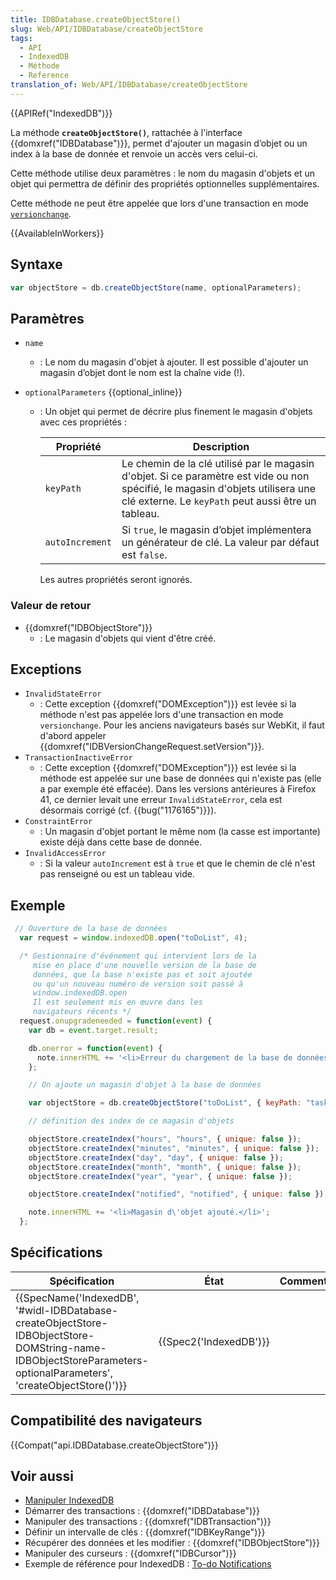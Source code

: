 ```yaml
---
title: IDBDatabase.createObjectStore()
slug: Web/API/IDBDatabase/createObjectStore
tags:
  - API
  - IndexedDB
  - Méthode
  - Reference
translation_of: Web/API/IDBDatabase/createObjectStore
---
```

{{APIRef("IndexedDB")}}

La méthode **`createObjectStore()`**, rattachée à l'interface {{domxref("IDBDatabase")}}, permet d'ajouter un magasin d’objet ou un index à la base de donnée et renvoie un accès vers celui-ci.

Cette méthode utilise deux paramètres : le nom du magasin d'objets et un objet qui permettra de définir des propriétés optionnelles supplémentaires.

Cette méthode ne peut être appelée que lors d'une transaction en mode [`versionchange`](/fr/docs/Web/API/IDBTransaction).

{{AvailableInWorkers}}

## Syntaxe

```js
var objectStore = db.createObjectStore(name, optionalParameters);
```

## Paramètres

- `name`
  - : Le nom du magasin d'objet à ajouter. Il est possible d'ajouter un magasin d’objet dont le nom est la chaîne vide (!).
- `optionalParameters` {{optional_inline}}

  - : Un objet qui permet de décrire plus finement le magasin d'objets avec ces propriétés :

    | Propriété       | Description                                                                                                                                                                           |
    | --------------- | ------------------------------------------------------------------------------------------------------------------------------------------------------------------------------------- |
    | `keyPath`       | Le chemin de la clé utilisé par le magasin d'objet. Si ce paramètre est vide ou non spécifié, le magasin d'objets utilisera une clé externe. Le `keyPath` peut aussi être un tableau. |
    | `autoIncrement` | Si `true`, le magasin d’objet implémentera un générateur de clé. La valeur par défaut est `false`.                                                                                    |

    Les autres propriétés seront ignorés.

### Valeur de retour

- {{domxref("IDBObjectStore")}}
  - : Le magasin d'objets qui vient d'être créé.

## Exceptions

- `InvalidStateError`
  - : Cette exception {{domxref("DOMException")}} est levée si la méthode n'est pas appelée lors d'une transaction en mode `versionchange`. Pour les anciens navigateurs basés sur WebKit, il faut d'abord appeler {{domxref("IDBVersionChangeRequest.setVersion")}}.
- `TransactionInactiveError`
  - : Cette exception {{domxref("DOMException")}} est levée si la méthode est appelée sur une base de données qui n'existe pas (elle a par exemple été effacée). Dans les versions antérieures à Firefox 41, ce dernier levait une erreur `InvalidStateError`, cela est désormais corrigé (cf. {{bug("1176165")}}).
- `ConstraintError`
  - : Un magasin d'objet portant le même nom (la casse est importante) existe déjà dans cette base de donnée.
- `InvalidAccessError`
  - : Si la valeur `autoIncrement` est à `true` et que le chemin de clé n'est pas renseigné ou est un tableau vide.

## Exemple

```js
 // Ouverture de la base de données
  var request = window.indexedDB.open("toDoList", 4);

  /* Gestionnaire d'événement qui intervient lors de la
     mise en place d'une nouvelle version de la base de
     données, que la base n'existe pas et soit ajoutée
     ou qu'un nouveau numéro de version soit passé à
     window.indexedDB.open
     Il est seulement mis en œuvre dans les
     navigateurs récents */
  request.onupgradeneeded = function(event) {
    var db = event.target.result;

    db.onerror = function(event) {
      note.innerHTML += '<li>Erreur du chargement de la base de données.</li>';
    };

    // On ajoute un magasin d'objet à la base de données

    var objectStore = db.createObjectStore("toDoList", { keyPath: "taskTitle" });

    // définition des index de ce magasin d'objets

    objectStore.createIndex("hours", "hours", { unique: false });
    objectStore.createIndex("minutes", "minutes", { unique: false });
    objectStore.createIndex("day", "day", { unique: false });
    objectStore.createIndex("month", "month", { unique: false });
    objectStore.createIndex("year", "year", { unique: false });

    objectStore.createIndex("notified", "notified", { unique: false });

    note.innerHTML += '<li>Magasin d\'objet ajouté.</li>';
  };
```

## Spécifications

| Spécification                                                                                                                                                                                                            | État                         | Commentaires |
| ------------------------------------------------------------------------------------------------------------------------------------------------------------------------------------------------------------------------ | ---------------------------- | ------------ |
| {{SpecName('IndexedDB', '#widl-IDBDatabase-createObjectStore-IDBObjectStore-DOMString-name-IDBObjectStoreParameters-optionalParameters', 'createObjectStore()')}} | {{Spec2('IndexedDB')}} |              |

## Compatibilité des navigateurs

{{Compat("api.IDBDatabase.createObjectStore")}}

## Voir aussi

- [Manipuler IndexedDB](/fr/docs/Web/API/API_IndexedDB/Using_IndexedDB)
- Démarrer des transactions : {{domxref("IDBDatabase")}}
- Manipuler des transactions : {{domxref("IDBTransaction")}}
- Définir un intervalle de clés : {{domxref("IDBKeyRange")}}
- Récupérer des données et les modifier : {{domxref("IDBObjectStore")}}
- Manipuler des curseurs : {{domxref("IDBCursor")}}
- Exemple de référence pour IndexedDB : [To-do Notifications](https://github.com/mdn/to-do-notifications/tree/gh-pages)
